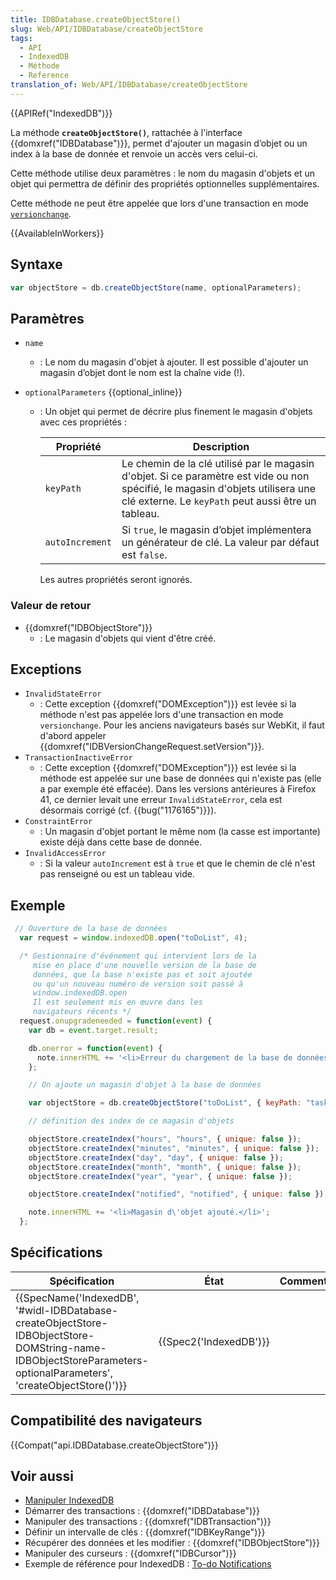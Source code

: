 ```yaml
---
title: IDBDatabase.createObjectStore()
slug: Web/API/IDBDatabase/createObjectStore
tags:
  - API
  - IndexedDB
  - Méthode
  - Reference
translation_of: Web/API/IDBDatabase/createObjectStore
---
```

{{APIRef("IndexedDB")}}

La méthode **`createObjectStore()`**, rattachée à l'interface {{domxref("IDBDatabase")}}, permet d'ajouter un magasin d’objet ou un index à la base de donnée et renvoie un accès vers celui-ci.

Cette méthode utilise deux paramètres : le nom du magasin d'objets et un objet qui permettra de définir des propriétés optionnelles supplémentaires.

Cette méthode ne peut être appelée que lors d'une transaction en mode [`versionchange`](/fr/docs/Web/API/IDBTransaction).

{{AvailableInWorkers}}

## Syntaxe

```js
var objectStore = db.createObjectStore(name, optionalParameters);
```

## Paramètres

- `name`
  - : Le nom du magasin d'objet à ajouter. Il est possible d'ajouter un magasin d’objet dont le nom est la chaîne vide (!).
- `optionalParameters` {{optional_inline}}

  - : Un objet qui permet de décrire plus finement le magasin d'objets avec ces propriétés :

    | Propriété       | Description                                                                                                                                                                           |
    | --------------- | ------------------------------------------------------------------------------------------------------------------------------------------------------------------------------------- |
    | `keyPath`       | Le chemin de la clé utilisé par le magasin d'objet. Si ce paramètre est vide ou non spécifié, le magasin d'objets utilisera une clé externe. Le `keyPath` peut aussi être un tableau. |
    | `autoIncrement` | Si `true`, le magasin d’objet implémentera un générateur de clé. La valeur par défaut est `false`.                                                                                    |

    Les autres propriétés seront ignorés.

### Valeur de retour

- {{domxref("IDBObjectStore")}}
  - : Le magasin d'objets qui vient d'être créé.

## Exceptions

- `InvalidStateError`
  - : Cette exception {{domxref("DOMException")}} est levée si la méthode n'est pas appelée lors d'une transaction en mode `versionchange`. Pour les anciens navigateurs basés sur WebKit, il faut d'abord appeler {{domxref("IDBVersionChangeRequest.setVersion")}}.
- `TransactionInactiveError`
  - : Cette exception {{domxref("DOMException")}} est levée si la méthode est appelée sur une base de données qui n'existe pas (elle a par exemple été effacée). Dans les versions antérieures à Firefox 41, ce dernier levait une erreur `InvalidStateError`, cela est désormais corrigé (cf. {{bug("1176165")}}).
- `ConstraintError`
  - : Un magasin d'objet portant le même nom (la casse est importante) existe déjà dans cette base de donnée.
- `InvalidAccessError`
  - : Si la valeur `autoIncrement` est à `true` et que le chemin de clé n'est pas renseigné ou est un tableau vide.

## Exemple

```js
 // Ouverture de la base de données
  var request = window.indexedDB.open("toDoList", 4);

  /* Gestionnaire d'événement qui intervient lors de la
     mise en place d'une nouvelle version de la base de
     données, que la base n'existe pas et soit ajoutée
     ou qu'un nouveau numéro de version soit passé à
     window.indexedDB.open
     Il est seulement mis en œuvre dans les
     navigateurs récents */
  request.onupgradeneeded = function(event) {
    var db = event.target.result;

    db.onerror = function(event) {
      note.innerHTML += '<li>Erreur du chargement de la base de données.</li>';
    };

    // On ajoute un magasin d'objet à la base de données

    var objectStore = db.createObjectStore("toDoList", { keyPath: "taskTitle" });

    // définition des index de ce magasin d'objets

    objectStore.createIndex("hours", "hours", { unique: false });
    objectStore.createIndex("minutes", "minutes", { unique: false });
    objectStore.createIndex("day", "day", { unique: false });
    objectStore.createIndex("month", "month", { unique: false });
    objectStore.createIndex("year", "year", { unique: false });

    objectStore.createIndex("notified", "notified", { unique: false });

    note.innerHTML += '<li>Magasin d\'objet ajouté.</li>';
  };
```

## Spécifications

| Spécification                                                                                                                                                                                                            | État                         | Commentaires |
| ------------------------------------------------------------------------------------------------------------------------------------------------------------------------------------------------------------------------ | ---------------------------- | ------------ |
| {{SpecName('IndexedDB', '#widl-IDBDatabase-createObjectStore-IDBObjectStore-DOMString-name-IDBObjectStoreParameters-optionalParameters', 'createObjectStore()')}} | {{Spec2('IndexedDB')}} |              |

## Compatibilité des navigateurs

{{Compat("api.IDBDatabase.createObjectStore")}}

## Voir aussi

- [Manipuler IndexedDB](/fr/docs/Web/API/API_IndexedDB/Using_IndexedDB)
- Démarrer des transactions : {{domxref("IDBDatabase")}}
- Manipuler des transactions : {{domxref("IDBTransaction")}}
- Définir un intervalle de clés : {{domxref("IDBKeyRange")}}
- Récupérer des données et les modifier : {{domxref("IDBObjectStore")}}
- Manipuler des curseurs : {{domxref("IDBCursor")}}
- Exemple de référence pour IndexedDB : [To-do Notifications](https://github.com/mdn/to-do-notifications/tree/gh-pages)
